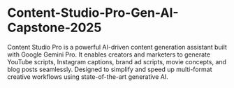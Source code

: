# Content-Studio-Pro-Gen-AI-Capstone-2025
Content Studio Pro is a powerful AI-driven content generation assistant built with Google Gemini Pro. It enables creators and marketers to generate YouTube scripts, Instagram captions, brand ad scripts, movie concepts, and blog posts seamlessly. Designed to simplify and speed up multi-format creative workflows using state-of-the-art generative AI.
